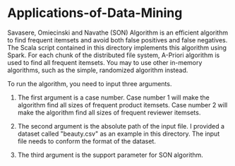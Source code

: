 # Applications-of-Data-Mining

Savasere, Omiecinski and Navathe (SON) Algorithm is an efficient algorithm to find frequent itemsets and avoid both false positives and false negatives. The Scala script contained in this directory implements this algorithm using Spark. For each chunk of the distributed file system, A-Priori algorithm is used to find all frequent itemsets. You may to use other in-memory algorithms, such as the simple, randomized algorithm instead.  

To run the algorithm, you need to input three arguments.  

1. The first argument is a case number. Case number 1 will make the algorithm find all sizes of frequent product itemsets. Case number 2 will make the algorithm find all sizes of frequent reviewer itemsets.  

2. The second argument is the absolute path of the input file. I provided a dataset called "beauty.csv" as an example in this directory. The input file needs to conform the format of the dataset.  

3. The third argument is the support parameter for SON algorithm.  